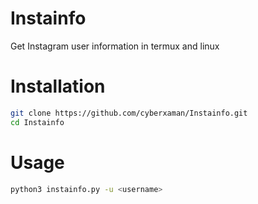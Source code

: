 # Instainfo
Get Instagram user information in termux and linux

# Installation
```bash
git clone https://github.com/cyberxaman/Instainfo.git
cd Instainfo
```

# Usage
```bash
python3 instainfo.py -u <username>
```

